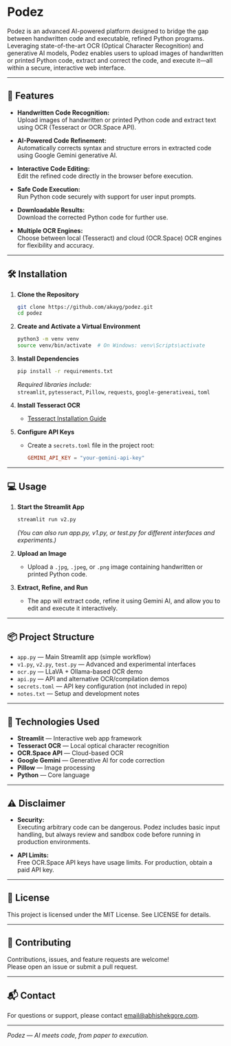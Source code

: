 # Podez

Podez is an advanced AI-powered platform designed to bridge the gap between handwritten code and executable, refined Python programs. Leveraging state-of-the-art OCR (Optical Character Recognition) and generative AI models, Podez enables users to upload images of handwritten or printed Python code, extract and correct the code, and execute it—all within a secure, interactive web interface.

---

## 🚀 Features

- **Handwritten Code Recognition:**  
    Upload images of handwritten or printed Python code and extract text using OCR (Tesseract or OCR.Space API).

- **AI-Powered Code Refinement:**  
    Automatically corrects syntax and structure errors in extracted code using Google Gemini generative AI.

- **Interactive Code Editing:**  
    Edit the refined code directly in the browser before execution.

- **Safe Code Execution:**  
    Run Python code securely with support for user input prompts.

- **Downloadable Results:**  
    Download the corrected Python code for further use.

- **Multiple OCR Engines:**  
    Choose between local (Tesseract) and cloud (OCR.Space) OCR engines for flexibility and accuracy.

---

## 🛠️ Installation

1. **Clone the Repository**
     ```sh
     git clone https://github.com/akayg/podez.git
     cd podez
     ```

2. **Create and Activate a Virtual Environment**
     ```sh
     python3 -m venv venv
     source venv/bin/activate  # On Windows: venv\Scripts\activate
     ```

3. **Install Dependencies**
     ```sh
     pip install -r requirements.txt
     ```

     *Required libraries include:*  
     `streamlit`, `pytesseract`, `Pillow`, `requests`, `google-generativeai`, `toml`

4. **Install Tesseract OCR**  
     - [Tesseract Installation Guide](https://tesseract-ocr.github.io/tessdoc/Installation.html)

5. **Configure API Keys**  
     - Create a `secrets.toml` file in the project root:
         ```toml
         GEMINI_API_KEY = "your-gemini-api-key"
         ```

---

## 💻 Usage

1. **Start the Streamlit App**
     ```sh
     streamlit run v2.py
     ```
     *(You can also run app.py, v1.py, or test.py for different interfaces and experiments.)*

2. **Upload an Image**
     - Upload a `.jpg`, `.jpeg`, or `.png` image containing handwritten or printed Python code.

3. **Extract, Refine, and Run**
     - The app will extract code, refine it using Gemini AI, and allow you to edit and execute it interactively.

---

## 📦 Project Structure

- `app.py` — Main Streamlit app (simple workflow)
- `v1.py`, `v2.py`, `test.py` — Advanced and experimental interfaces
- `ocr.py` — LLaVA + Ollama-based OCR demo
- `api.py` — API and alternative OCR/compilation demos
- `secrets.toml` — API key configuration (not included in repo)
- `notes.txt` — Setup and development notes

---

## 🧠 Technologies Used

- **Streamlit** — Interactive web app framework
- **Tesseract OCR** — Local optical character recognition
- **OCR.Space API** — Cloud-based OCR
- **Google Gemini** — Generative AI for code correction
- **Pillow** — Image processing
- **Python** — Core language

---

## ⚠️ Disclaimer

- **Security:**  
    Executing arbitrary code can be dangerous. Podez includes basic input handling, but always review and sandbox code before running in production environments.

- **API Limits:**  
    Free OCR.Space API keys have usage limits. For production, obtain a paid API key.

---

## 📄 License

This project is licensed under the MIT License. See LICENSE for details.

---

## 🤝 Contributing

Contributions, issues, and feature requests are welcome!  
Please open an issue or submit a pull request.

---

## 📬 Contact

For questions or support, please contact [email@abhishekgore.com](mailto:email@abhishekgore.com).

---

*Podez — AI meets code, from paper to execution.*
